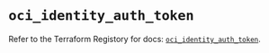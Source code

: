 # `oci_identity_auth_token`

Refer to the Terraform Registory for docs: [`oci_identity_auth_token`](https://registry.terraform.io/providers/oracle/oci/6.18.0/docs/resources/identity_auth_token).
